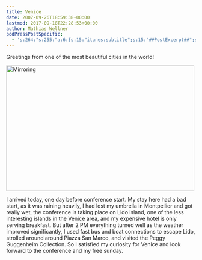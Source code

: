 ```yaml
---
title: Venice
date: 2007-09-26T18:59:38+00:00
lastmod: 2017-09-18T22:28:53+00:00
author: Mathias Wellner
podPressPostSpecific:
  - 's:264:"s:255:"a:6:{s:15:"itunes:subtitle";s:15:"##PostExcerpt##";s:14:"itunes:summary";s:15:"##PostExcerpt##";s:15:"itunes:keywords";s:17:"##WordPressCats##";s:13:"itunes:author";s:10:"##Global##";s:15:"itunes:explicit";s:7:"Default";s:12:"itunes:block";s:7:"Default";}";";'
---
```

Greetings from one of the most beautiful cities in the world!

[<img src="http://farm2.static.flickr.com/1177/1469642414_33e0f85a91.jpg" width="500" height="334" alt="Mirroring" />](http://www.flickr.com/photos/mwellner/1469642414/ "Photo Sharing")

I arrived today, one day before conference start. My stay here had a bad start, as it was raining heavily, I had lost my umbrella in Montpellier and got really wet, the conference is taking place on Lido island, one of the less interesting islands in the Venice area, and my expensive hotel is only serving breakfast. But after 2 PM everything turned well as the weather improved significantly, I used fast bus and boat connections to escape Lido, strolled around around Piazza San Marco, and visited the Peggy Guggenheim Collection. So I satisfied my curiosity for Venice and look forward to the conference and my free sunday.